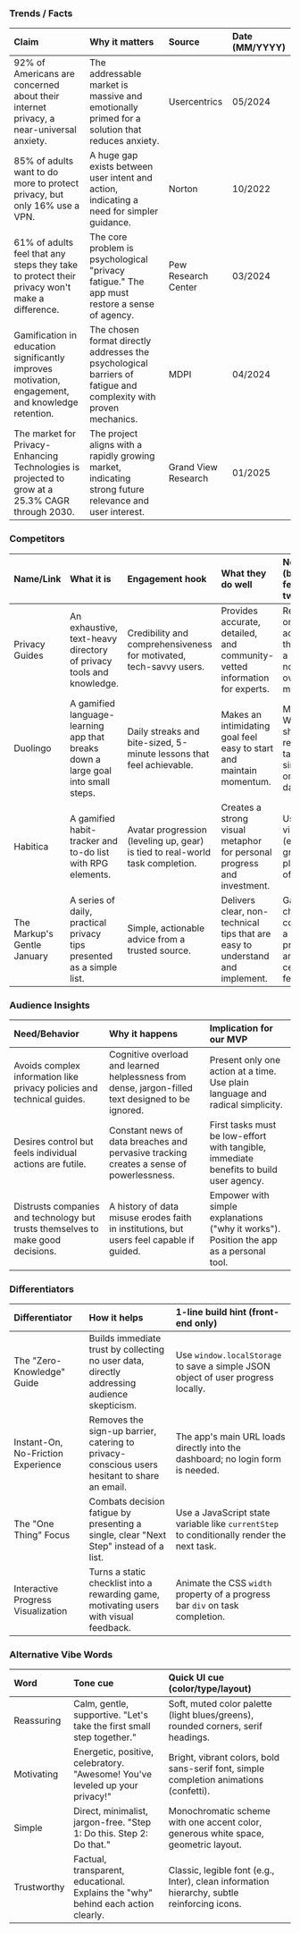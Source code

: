 ### **Trends / Facts**

| Claim | Why it matters | Source | Date (MM/YYYY) |
| :--- | :--- | :--- | :--- |
| 92% of Americans are concerned about their internet privacy, a near-universal anxiety. | The addressable market is massive and emotionally primed for a solution that reduces anxiety. | Usercentrics | 05/2024 |
| 85% of adults want to do more to protect privacy, but only 16% use a VPN. | A huge gap exists between user intent and action, indicating a need for simpler guidance. | Norton | 10/2022 |
| 61% of adults feel that any steps they take to protect their privacy won't make a difference. | The core problem is psychological "privacy fatigue." The app must restore a sense of agency. | Pew Research Center | 03/2024 |
| Gamification in education significantly improves motivation, engagement, and knowledge retention. | The chosen format directly addresses the psychological barriers of fatigue and complexity with proven mechanics. | MDPI | 04/2024 |
| The market for Privacy-Enhancing Technologies is projected to grow at a 25.3% CAGR through 2030. | The project aligns with a rapidly growing market, indicating strong future relevance and user interest. | Grand View Research | 01/2025 |

### **Competitors**

| Name/Link | What it is | Engagement hook | What they do well | Note for us (beginner-feasible twist) |
| :--- | :--- | :--- | :--- | :--- |
| Privacy Guides | An exhaustive, text-heavy directory of privacy tools and knowledge. | Credibility and comprehensiveness for motivated, tech-savvy users. | Provides accurate, detailed, and community-vetted information for experts. | Re-package one single action from their lists into a guided, non-overwhelming module. |
| Duolingo | A gamified language-learning app that breaks down a large goal into small steps. | Daily streaks and bite-sized, 5-minute lessons that feel achievable. | Makes an intimidating goal feel easy to start and maintain momentum. | Model "Quick Wins" as short, rewarding tasks. Track a simple streak on the dashboard. |
| Habitica | A gamified habit-tracker and to-do list with RPG elements. | Avatar progression (leveling up, gear) is tied to real-world task completion. | Creates a strong visual metaphor for personal progress and investment. | Use a simple visual tracker (e.g., a growing plant) instead of a full RPG. |
| The Markup's Gentle January | A series of daily, practical privacy tips presented as a simple list. | Simple, actionable advice from a trusted source. | Delivers clear, non-technical tips that are easy to understand and implement. | Gamify their checklist concept with a visual progress bar and celebratory feedback. |

### **Audience Insights**

| Need/Behavior | Why it happens | Implication for our MVP |
| :--- | :--- | :--- |
| Avoids complex information like privacy policies and technical guides. | Cognitive overload and learned helplessness from dense, jargon-filled text designed to be ignored. | Present only one action at a time. Use plain language and radical simplicity. |
| Desires control but feels individual actions are futile. | Constant news of data breaches and pervasive tracking creates a sense of powerlessness. | First tasks must be low-effort with tangible, immediate benefits to build user agency. |
| Distrusts companies and technology but trusts themselves to make good decisions. | A history of data misuse erodes faith in institutions, but users feel capable if guided. | Empower with simple explanations ("why it works"). Position the app as a personal tool. |

### **Differentiators**

| Differentiator | How it helps | 1-line build hint (front-end only) |
| :--- | :--- | :--- |
| The "Zero-Knowledge" Guide | Builds immediate trust by collecting no user data, directly addressing audience skepticism. | Use `window.localStorage` to save a simple JSON object of user progress locally. |
| Instant-On, No-Friction Experience | Removes the sign-up barrier, catering to privacy-conscious users hesitant to share an email. | The app's main URL loads directly into the dashboard; no login form is needed. |
| The "One Thing" Focus | Combats decision fatigue by presenting a single, clear "Next Step" instead of a list. | Use a JavaScript state variable like `currentStep` to conditionally render the next task. |
| Interactive Progress Visualization | Turns a static checklist into a rewarding game, motivating users with visual feedback. | Animate the CSS `width` property of a progress bar `div` on task completion. |

### **Alternative Vibe Words**

| Word | Tone cue | Quick UI cue (color/type/layout) |
| :--- | :--- | :--- |
| Reassuring | Calm, gentle, supportive. "Let's take the first small step together." | Soft, muted color palette (light blues/greens), rounded corners, serif headings. |
| Motivating | Energetic, positive, celebratory. "Awesome! You've leveled up your privacy!" | Bright, vibrant colors, bold sans-serif font, simple completion animations (confetti). |
| Simple | Direct, minimalist, jargon-free. "Step 1: Do this. Step 2: Do that." | Monochromatic scheme with one accent color, generous white space, geometric layout. |
| Trustworthy | Factual, transparent, educational. Explains the "why" behind each action clearly. | Classic, legible font (e.g., Inter), clean information hierarchy, subtle reinforcing icons. |
